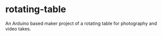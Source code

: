 # rotating-table
An Arduino based maker project of a rotating table for photography and video takes.
